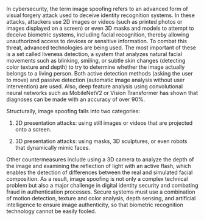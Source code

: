In cybersecurity, the term image spoofing refers to an advanced form of visual forgery attack used to deceive identity recognition systems. In these attacks, attackers use 2D images or videos (such as printed photos or images displayed on a screen) or even 3D masks and models to attempt to deceive biometric systems, including facial recognition, thereby allowing unauthorized access to devices or sensitive information.
To combat this threat, advanced technologies are being used. The most important of these is a set called liveness detection, a system that analyzes natural facial movements such as blinking, smiling, or subtle skin changes (detecting color texture and depth) to try to determine whether the image actually belongs to a living person. Both active detection methods (asking the user to move) and passive detection (automatic image analysis without user intervention) are used. Also, deep feature analysis using convolutional neural networks such as MobileNetV2 or Vision Transformer has shown that diagnoses can be made with an accuracy of over 90%.

Structurally, image spoofing falls into two categories:

1. 2D presentation attacks: using still images or videos that are projected onto a screen.
   
2. 3D presentation attacks: using masks, 3D sculptures, or even robots that dynamically mimic faces.


Other countermeasures include using a 3D camera to analyze the depth of the image and examining the reflection of light with an active flash, which enables the detection of differences between the real and simulated facial composition.
As a result, image spoofing is not only a complex technical problem but also a major challenge in digital identity security and combating fraud in authentication processes. Secure systems must use a combination of motion detection, texture and color analysis, depth sensing, and artificial intelligence to ensure image authenticity, so that biometric recognition technology cannot be easily fooled.

